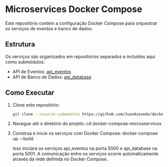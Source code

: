 # Microservices Docker Compose

Este repositório contém a configuração Docker Compose para orquestrar os serviços de eventos e banco de dados.

## Estrutura

Os serviços são organizados em repositórios separados e incluídos aqui como submódulos:
- API de Eventos: [api_eventos](https://github.com/JuanAzevedo/api_eventos.git)
- API de Banco de Dados: [api_database](https://github.com/JuanAzevedo/api_database.git)

## Como Executar

1. Clone este repositório:
   ```bash
   git clone --recurse-submodules https://github.com/JuanAzevedo/docker-compose-microsservicos.git
2. Navegue até o diretório do projeto:
   cd docker-compose-microsservicos
3. Construa e inicie os serviços com Docker Compose:
   docker-compose up --build
   
   Isso iniciará os serviços api_eventos na porta 5000 e api_database na porta 5001. A comunicação entre os serviços ocorre automaticamente através da rede definida no Docker Compose.
